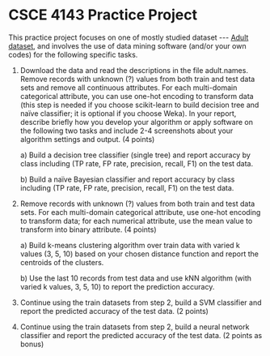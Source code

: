 # CSCE 4143 Practice Project

This practice project focuses on one of mostly studied dataset --- [Adult dataset](http://archive.ics.uci.edu/ml/datasets/Adult), and involves the use of data mining software (and/or your own codes) for the following specific tasks.

1) Download the data and read the descriptions in the file adult.names. Remove records with unknown (?) values from both train and test data sets and remove all continuous attributes. For each multi-domain categorical attribute, you can use one-hot encoding to transform data (this step is needed if you choose scikit-learn to build decision tree and naïve classifier; it is optional if you choose Weka). In your report, describe briefly how you develop your algorithm or apply software on the following two tasks and include 2-4 screenshots about your algorithm settings and output.  (4 points) 

    a) Build a decision tree classifier (single tree) and report accuracy by class including (TP rate, FP rate, precision, recall, F1) on the test data. 

    b) Build a naïve Bayesian classifier and report accuracy by class including (TP rate, FP rate, precision, recall, F1) on the test data. 

2) Remove records with unknown (?) values from both train and test data sets. For each multi-domain categorical attribute, use one-hot encoding to transform data; for each numerical attribute, use the mean value to transform into binary attribute. (4 points) 

    a) Build k-means clustering algorithm over train data with varied k values (3, 5, 10) based on your chosen distance function and report the centroids of the clusters. 

    b) Use the last 10 records from test data and use kNN algorithm (with varied k values, 3, 5, 10)  to report the prediction accuracy. 

3) Continue using the train datasets from step 2, build a SVM classifier and report the predicted accuracy of the test data. (2 points)   

4) Continue using the train datasets from step 2, build a neural network classifier and report the predicted accuracy of the test data. (2 points as bonus)   

